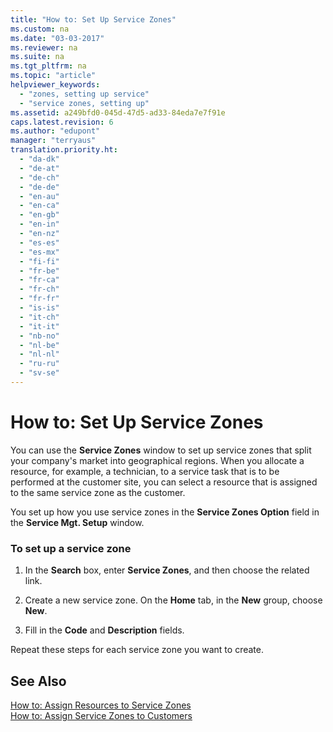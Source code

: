 ```yaml
---
title: "How to: Set Up Service Zones"
ms.custom: na
ms.date: "03-03-2017"
ms.reviewer: na
ms.suite: na
ms.tgt_pltfrm: na
ms.topic: "article"
helpviewer_keywords: 
  - "zones, setting up service"
  - "service zones, setting up"
ms.assetid: a249bfd0-045d-47d5-ad33-84eda7e7f91e
caps.latest.revision: 6
ms.author: "edupont"
manager: "terryaus"
translation.priority.ht: 
  - "da-dk"
  - "de-at"
  - "de-ch"
  - "de-de"
  - "en-au"
  - "en-ca"
  - "en-gb"
  - "en-in"
  - "en-nz"
  - "es-es"
  - "es-mx"
  - "fi-fi"
  - "fr-be"
  - "fr-ca"
  - "fr-ch"
  - "fr-fr"
  - "is-is"
  - "it-ch"
  - "it-it"
  - "nb-no"
  - "nl-be"
  - "nl-nl"
  - "ru-ru"
  - "sv-se"
---
```

# How to: Set Up Service Zones
You can use the **Service Zones** window to set up service zones that split your company's market into geographical regions. When you allocate a resource, for example, a technician, to a service task that is to be performed at the customer site, you can select a resource that is assigned to the same service zone as the customer.  
  
 You set up how you use service zones in the **Service Zones Option** field in the **Service Mgt. Setup** window.  
  
### To set up a service zone  
  
1.  In the **Search** box, enter **Service Zones**, and then choose the related link.  
  
2.  Create a new service zone. On the **Home** tab, in the **New** group, choose **New**.  
  
3.  Fill in the **Code** and **Description** fields.  
  
 Repeat these steps for each service zone you want to create.  
  
## See Also  
 [How to: Assign Resources to Service Zones](../Service/how-to-assign-resources-to-service-zones.md)   
 [How to: Assign Service Zones to Customers](../Service/how-to-assign-service-zones-to-customers.md)